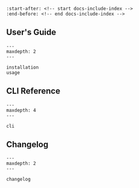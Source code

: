 ```{include} ../README.md
:start-after: <!-- start docs-include-index -->
:end-before: <!-- end docs-include-index -->
```

## User's Guide

```{toctree}
---
maxdepth: 2
---

installation
usage
```

## CLI Reference

```{toctree}
---
maxdepth: 4
---

cli
```

## Changelog

```{toctree}
---
maxdepth: 2
---

changelog
```
